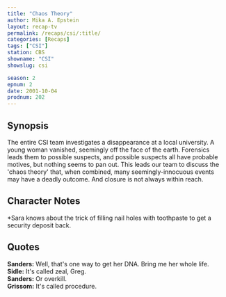 ```yaml
---
title: "Chaos Theory"
author: Mika A. Epstein
layout: recap-tv
permalink: /recaps/csi/:title/
categories: [Recaps]
tags: ["CSI"]
station: CBS
showname: "CSI"
showslug: csi

season: 2
epnum: 2
date: 2001-10-04
prodnum: 202  
---
```


## Synopsis

The entire CSI team investigates a disappearance at a local university. A young woman vanished, seemingly off the face of the earth. Forensics leads them to possible suspects, and possible suspects all have probable motives, but nothing seems to pan out. This leads our team to discuss the 'chaos theory' that, when combined, many seemingly-innocuous events may have a deadly outcome. And closure is not always within reach.

## Character Notes

*Sara knows about the trick of filling nail holes with toothpaste to get a security deposit back.

## Quotes

**Sanders:** Well, that's one way to get her DNA. Bring me her whole life.  
**Sidle:** It's called zeal, Greg.  
**Sanders:** Or overkill.  
**Grissom:** It's called procedure.

